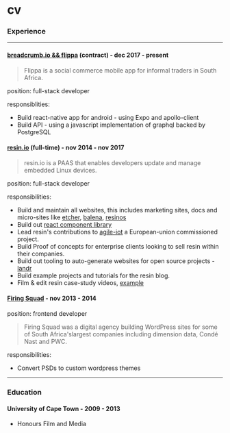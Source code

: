 # cv 

### Experience

<hr/>

#### [breadcrumb.io && flippa](https://breadcrumb.io/) (contract) - dec 2017 - present 

> Flippa is a social commerce mobile app for informal traders in South Africa. 

position: full-stack developer 

responsiblities: 
 - Build react-native app for android - using Expo and apollo-client
 - Build API - using a javascript implementation of graphql backed by PostgreSQL

#### [resin.io](https://resin.io) (full-time) - nov 2014 - nov 2017

> resin.io is a PAAS that enables developers update and manage embedded Linux devices. 

position: full-stack developer

responsibilities: 
* Build and maintain all websites, this includes marketing sites, docs and micro-sites like [etcher](https://etcher.io/), [balena](https://www.balena.io/), [resinos](https://resinos.io/)
* Build out [react component library](https://github.com/resin-io-modules/rendition)
* Lead resin's contributions to [agile-iot](https://github.com/agile-iot) a European-union commissioned project.
* Build Proof of concepts for enterprise clients looking to sell resin within their companies. 
* Build out tooling to auto-generate websites for open source projects - [landr](https://github.com/resin-io/landr)
* Build example projects and tutorials for the resin blog.
* Film & edit resin case-study videos, [example](https://vimeo.com/141222811)

#### [Firing Squad](http://firingsquad.co.za/) - nov 2013 - 2014
 
position: frontend developer

> Firing Squad was a digital agency building WordPress sites for some of South Africa'slargest companies including dimension data, Condé Nast 
and PWC.

responsibilities: 
* Convert PSDs to custom wordpress themes 
<hr />

### Education

#### University of Cape Town - 2009 - 2013

* Honours Film and Media

